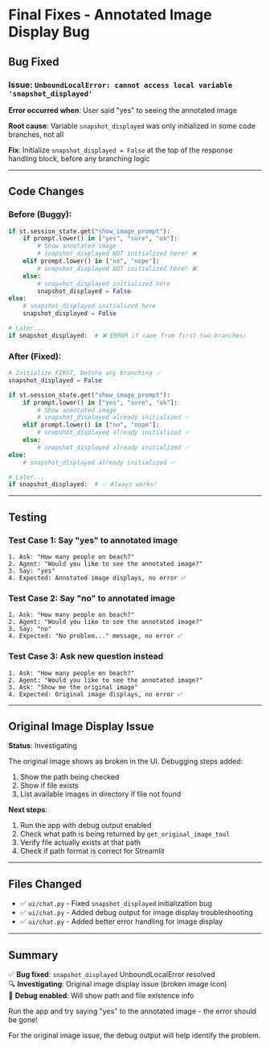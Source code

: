 # Final Fixes - Annotated Image Display Bug

## Bug Fixed

### Issue: `UnboundLocalError: cannot access local variable 'snapshot_displayed'`

**Error occurred when**: User said "yes" to seeing the annotated image

**Root cause**: Variable `snapshot_displayed` was only initialized in some code branches, not all

**Fix**: Initialize `snapshot_displayed = False` at the top of the response handling block, before any branching logic

---

## Code Changes

### Before (Buggy):
```python
if st.session_state.get("show_image_prompt"):
    if prompt.lower() in ["yes", "sure", "ok"]:
        # Show annotated image
        # snapshot_displayed NOT initialized here! ❌
    elif prompt.lower() in ["no", "nope"]:
        # snapshot_displayed NOT initialized here! ❌
    else:
        # snapshot_displayed initialized here
        snapshot_displayed = False
else:
    # snapshot_displayed initialized here
    snapshot_displayed = False

# Later...
if snapshot_displayed:  # ❌ ERROR if came from first two branches!
```

### After (Fixed):
```python
# Initialize FIRST, before any branching ✅
snapshot_displayed = False

if st.session_state.get("show_image_prompt"):
    if prompt.lower() in ["yes", "sure", "ok"]:
        # Show annotated image
        # snapshot_displayed already initialized ✅
    elif prompt.lower() in ["no", "nope"]:
        # snapshot_displayed already initialized ✅
    else:
        # snapshot_displayed already initialized ✅
else:
    # snapshot_displayed already initialized ✅

# Later...
if snapshot_displayed:  # ✅ Always works!
```

---

## Testing

### Test Case 1: Say "yes" to annotated image
```
1. Ask: "How many people on beach?"
2. Agent: "Would you like to see the annotated image?"
3. Say: "yes"
4. Expected: Annotated image displays, no error ✅
```

### Test Case 2: Say "no" to annotated image
```
1. Ask: "How many people on beach?"
2. Agent: "Would you like to see the annotated image?"
3. Say: "no"
4. Expected: "No problem..." message, no error ✅
```

### Test Case 3: Ask new question instead
```
1. Ask: "How many people on beach?"
2. Agent: "Would you like to see the annotated image?"
3. Ask: "Show me the original image"
4. Expected: Original image displays, no error ✅
```

---

## Original Image Display Issue

**Status**: Investigating

The original image shows as broken in the UI. Debugging steps added:
1. Show the path being checked
2. Show if file exists
3. List available images in directory if file not found

**Next steps**:
1. Run the app with debug output enabled
2. Check what path is being returned by `get_original_image_tool`
3. Verify file actually exists at that path
4. Check if path format is correct for Streamlit

---

## Files Changed

- ✅ `ui/chat.py` - Fixed `snapshot_displayed` initialization bug
- ✅ `ui/chat.py` - Added debug output for image display troubleshooting
- ✅ `ui/chat.py` - Added better error handling for image display

---

## Summary

✅ **Bug fixed**: `snapshot_displayed` UnboundLocalError resolved  
🔍 **Investigating**: Original image display issue (broken image icon)  
📝 **Debug enabled**: Will show path and file existence info  

Run the app and try saying "yes" to the annotated image - the error should be gone!

For the original image issue, the debug output will help identify the problem.
